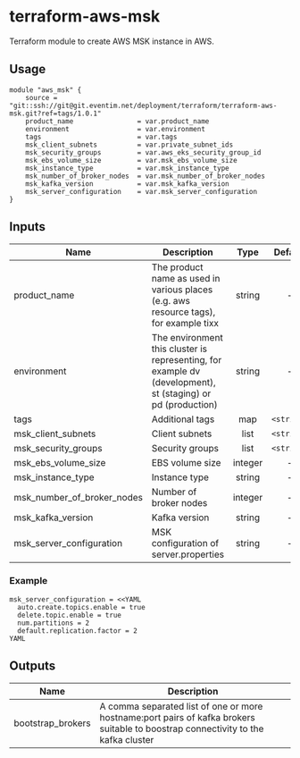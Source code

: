 # terraform-aws-msk

Terraform module to create AWS MSK instance in AWS.

## Usage

```hcl
module "aws_msk" {
    source = "git::ssh://git@git.eventim.net/deployment/terraform/terraform-aws-msk.git?ref=tags/1.0.1"
    product_name                = var.product_name
    environment                 = var.environment
    tags                        = var.tags
    msk_client_subnets          = var.private_subnet_ids
    msk_security_groups         = var.aws_eks_security_group_id
    msk_ebs_volume_size         = var.msk_ebs_volume_size
    msk_instance_type           = var.msk_instance_type
    msk_number_of_broker_nodes  = var.msk_number_of_broker_nodes
    msk_kafka_version           = var.msk_kafka_version
    msk_server_configuration    = var.msk_server_configuration
}
```

## Inputs

| Name | Description | Type | Default | Required |
|------|-------------|:----:|:-----:|:-----:|
| product_name | The product name as used in various places (e.g. aws resource tags), for example tixx | string | - | yes |
| environment | The environment this cluster is representing, for example dv (development), st (staging) or pd (production) | string | - | yes |
| tags | Additional tags | map | `<string>` | no |
| msk_client_subnets | Client subnets | list | `<string>` | yes |
| msk_security_groups | Security groups | list | `<string>` | yes |
| msk_ebs_volume_size | EBS volume size | integer | - | yes |
| msk_instance_type | Instance type | string | - | yes |
| msk_number_of_broker_nodes | Number of broker nodes | integer | - | yes |
| msk_kafka_version | Kafka version | string | - | yes |
| msk_server_configuration | MSK configuration of server.properties | string | - | yes |

### Example
```
msk_server_configuration = <<YAML
  auto.create.topics.enable = true
  delete.topic.enable = true
  num.partitions = 2
  default.replication.factor = 2
YAML
```
## Outputs

| Name | Description |
|------|-------------|
| bootstrap_brokers | A comma separated list of one or more hostname:port pairs of kafka brokers suitable to boostrap connectivity to the kafka cluster |
